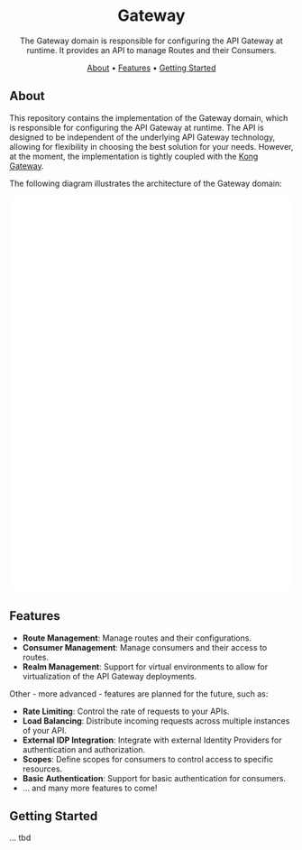 <!--
Copyright 2025 Deutsche Telekom IT GmbH

SPDX-License-Identifier: CC0-1.0    
-->

<p align="center">
  <h1 align="center">Gateway</h1>
</p>

<p align="center">
  The Gateway domain is responsible for configuring the API Gateway at runtime. 
  It provides an API to manage Routes and their Consumers.
</p>

<p align="center">
  <a href="#about">About</a> •
  <a href="#features">Features</a> •
   <a href="#getting-started">Getting Started</a>
</p>


## About

This repository contains the implementation of the Gateway domain, which is responsible for configuring the API Gateway at runtime.
The API is designed to be independent of the underlying API Gateway technology, allowing for flexibility in choosing the best solution for your needs.
However, at the moment, the implementation is tightly coupled with the [Kong Gateway](https://docs.konghq.com/gateway/latest/).

The following diagram illustrates the architecture of the Gateway domain:

<div align="center">
    <img width="800" height="700" src="docs/overview.drawio.svg" />
</div>

## Features

- **Route Management**: Manage routes and their configurations.
- **Consumer Management**: Manage consumers and their access to routes.
- **Realm Management**: Support for virtual environments to allow for virtualization of the API Gateway deployments.

Other - more advanced - features are planned for the future, such as:

- **Rate Limiting**: Control the rate of requests to your APIs.
- **Load Balancing**: Distribute incoming requests across multiple instances of your API.
- **External IDP Integration**: Integrate with external Identity Providers for authentication and authorization.
- **Scopes**: Define scopes for consumers to control access to specific resources.
- **Basic Authentication**: Support for basic authentication for consumers.
- ... and many more features to come!

## Getting Started


... tbd